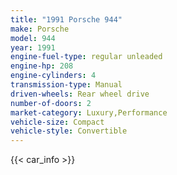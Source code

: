 ```yaml
---
title: "1991 Porsche 944"
make: Porsche
model: 944
year: 1991
engine-fuel-type: regular unleaded
engine-hp: 208
engine-cylinders: 4
transmission-type: Manual
driven-wheels: Rear wheel drive
number-of-doors: 2
market-category: Luxury,Performance
vehicle-size: Compact
vehicle-style: Convertible
---
```


{{< car_info >}}
